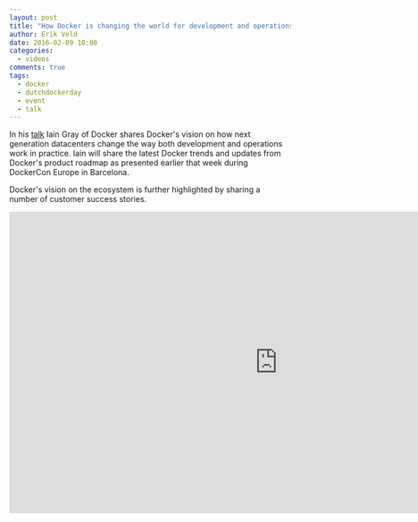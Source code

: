 ```yaml
---
layout: post
title: "How Docker is changing the world for development and operations"
author: Erik Veld
date: 2016-02-09 10:00
categories:
  - videos
comments: true
tags:
  - docker
  - dutchdockerday
  - event
  - talk
---
```

In his [talk](http://www.slideshare.net/xebia/dutch-docker-day-how-docker-is-changing-the-world-for-development-and-operations) Iain Gray of Docker shares Docker's vision on how next generation datacenters change the way both development and operations work in practice. Iain will share the latest Docker trends and updates from Docker's product roadmap as presented earlier that week during DockerCon Europe in Barcelona.

Docker's vision on the ecosystem is further highlighted by sharing a number of customer success stories.

<div class="video-container">
  <iframe
    width="960"
    height="540"
    src="http://www.youtube.com/embed/-VSneCPGd-A"
    frameborder="0"
    allowfullscreen>
  </iframe>
</div>
